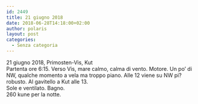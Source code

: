 ```yaml
---
id: 2449
title: 21 giugno 2018
date: 2018-06-28T14:18:00+02:00
author: polaris
layout: post
categories:
  - Senza categoria
---
```

21 giugno 2018, Primosten-Vis, Kut  
Partenta ore 6:15. Verso Vis, mare calmo, calma di vento. Motore. Un po&#8217; di NW, qualche momento a vela ma troppo piano. Alle 12 viene su NW pi? robusto. Al gavitello a Kut alle 13.  
Sole e ventilato. Bagno.  
260 kune per la notte.
